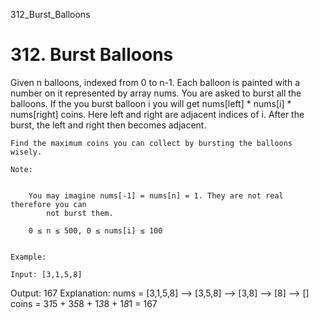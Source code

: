 312_Burst_Balloons
# 312. Burst Balloons

Given n balloons, indexed from 0 to n-1. Each balloon
        is painted with a number on it represented by array nums. You are asked to
        burst all the balloons. If the you burst balloon i you will get nums[left]
            * nums[i] * nums[right] coins. Here left and right are
        adjacent indices of i. After the burst, the left and
        right then becomes adjacent.

    Find the maximum coins you can collect by bursting the balloons wisely.

    Note:

    
        You may imagine nums[-1] = nums[n] = 1. They are not real therefore you can
            not burst them.
        
        0 ≤ n ≤ 500, 0 ≤ nums[i] ≤ 100
    

    Example:

    Input: [3,1,5,8]
Output: 167
Explanation: nums = [3,1,5,8] --> [3,5,8] -->   [3,8]   -->  [8]  --> []
             coins =  3*1*5      +  3*5*8    +  1*3*8      + 1*8*1   = 167